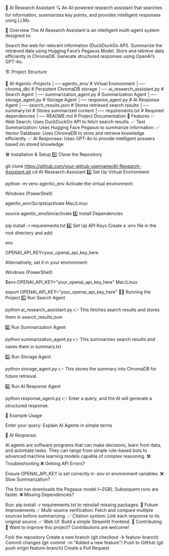 📌 AI Research Assistant
🔍 An AI-powered research assistant that searches for information, summarizes key points, and provides intelligent responses using LLMs.

📖 Overview
The AI Research Assistant is an intelligent multi-agent system designed to:

Search the web for relevant information (DuckDuckGo API).
Summarize the retrieved data using Hugging Face’s Pegasus Model.
Store and retrieve data efficiently in ChromaDB.
Generate structured responses using OpenAI’s GPT-4o.

🏗️ Project Structure

📂 AI-Agentic-Projects
│── agentic_env/          # Virtual Environment
│── chroma_db/            # Persistent ChromaDB storage
│── ai_research_assistant.py  # Search Agent
│── summarization_agent.py    # Summarization Agent
│── storage_agent.py          # Storage Agent
│── response_agent.py         # AI Response Agent
│── search_results.json       # Stores retrieved search results
│── summary.txt               # Stores summarized content
│── requirements.txt          # Required dependencies
│── README.md                 # Project Documentation
🚀 Features
✅ Web Search: Uses DuckDuckGo API to fetch search results.
✅ Text Summarization: Uses Hugging Face Pegasus to summarize information.
✅ Vector Database: Uses ChromaDB to store and retrieve knowledge efficiently.
✅ AI Responses: Uses GPT-4o to provide intelligent answers based on stored knowledge.

🛠️ Installation & Setup
1️⃣ Clone the Repository

git clone https://github.com/your-github-username/AI-Research-Assistant.git
cd AI-Research-Assistant
2️⃣ Set Up Virtual Environment

python -m venv agentic_env
Activate the virtual environment:

Windows (PowerShell)

agentic_env\Scripts\activate
Mac/Linux

source agentic_env/bin/activate
3️⃣ Install Dependencies

pip install -r requirements.txt
4️⃣ Set Up API Keys
Create a .env file in the root directory and add:

env

OPENAI_API_KEY=your_openai_api_key_here

Alternatively, set it in your environment:

Windows (PowerShell)

$env:OPENAI_API_KEY="your_openai_api_key_here"
Mac/Linux

export OPENAI_API_KEY="your_openai_api_key_here"
🏃‍♂️ Running the Project
1️⃣ Run Search Agent

python ai_research_assistant.py
👉 This fetches search results and stores them in search_results.json

2️⃣ Run Summarization Agent

python summarization_agent.py
👉 This summarizes search results and saves them in summary.txt

3️⃣ Run Storage Agent

python storage_agent.py
👉 This stores the summary into ChromaDB for future retrieval.

4️⃣ Run AI Response Agent

python response_agent.py
👉 Enter a query, and the AI will generate a structured response.

📝 Example Usage

Enter your query: Explain AI Agents in simple terms

🔹 AI Response:

AI agents are software programs that can make decisions, learn from data, and automate tasks. They can range from simple rule-based bots to advanced machine learning models capable of complex reasoning.
🛠️ Troubleshooting
❌ Getting API Errors?

Ensure OPENAI_API_KEY is set correctly in .env or environment variables.
❌ Slow Summarization?

The first run downloads the Pegasus model (~2GB). Subsequent runs are faster.
❌ Missing Dependencies?

Run: pip install -r requirements.txt to reinstall missing packages.
🎯 Future Improvements
✅ Multi-source verification: Fetch and compare multiple sources before summarizing.
✅ Citation system: Link each response to its original source.
✅ Web UI: Build a simple Streamlit frontend.
🤝 Contributing
🚀 Want to improve this project? Contributions are welcome!

Fork the repository
Create a new branch (git checkout -b feature-branch)
Commit changes (git commit -m "Added a new feature")
Push to GitHub (git push origin feature-branch)
Create a Pull Request
